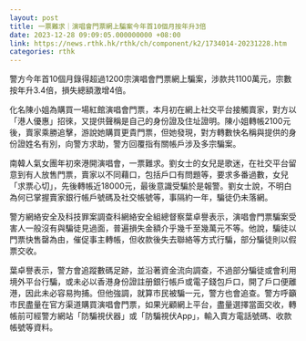 ```yaml
---
layout: post
title: 一票難求｜演唱會門票網上騙案今年首10個月按年升3倍
date: 2023-12-28 09:09:05.000000000 +08:00
link: https://news.rthk.hk/rthk/ch/component/k2/1734014-20231228.htm
categories: rthk
---
```


警方今年首10個月錄得超過1200宗演唱會門票網上騙案，涉款共1100萬元，宗數按年升3.4倍，損失總額激增4倍。

化名陳小姐為購買一場紅館演唱會門票，本月初在網上社交平台接觸賣家，對方以「港人優惠」招徠，又提供聲稱是自己的身份證及住址證明。陳小姐轉帳2100元後，賣家乘勝追擊，游說她購買更貴門票，但她發現，對方轉數快名稱與提供的身份證姓名有別，向警方求助，警方回覆指有關帳戶涉及多宗騙案。

南韓人氣女團年初來港開演唱會，一票難求。劉女士的女兒是歌迷，在社交平台留意到有人放售門票，賣家以不同藉口，包括戶口有問題等，要求多番過數，女兒「求票心切」，先後轉帳近18000元，最後意識受騙於是報警。劉女士說，不明白為何已掌握賣家銀行帳戶號碼及社交帳號等，事隔約一年，騙徒仍未落網。

警方網絡安全及科技罪案調查科網絡安全組總督察葉卓譽表示，演唱會門票騙案受害人一般沒有與騙徒見過面，普遍損失金額介乎幾千至幾萬元不等。他說，騙徒以門票快售罄為由，催促事主轉帳，但收款後失去聯絡等方式行騙，部分騙徒則以假票交收。

葉卓譽表示，警方會追蹤數碼足跡，並沿著資金流向調查，不過部分騙徒或會利用境外平台行騙，或未必以香港身份證註册銀行帳戶或電子錢包戶口，開了戶口便離港，因此未必容易拘捕。但他強調，就算市民被騙一元，警方也會追查。警方呼籲市民盡量在官方渠道購買演唱會門票，如果光顧網上平台，盡量選擇當面交收，轉帳前可經警方網站「防騙視伏器」或「防騙視伏App」，輸入賣方電話號碼、收款帳號等資料。
